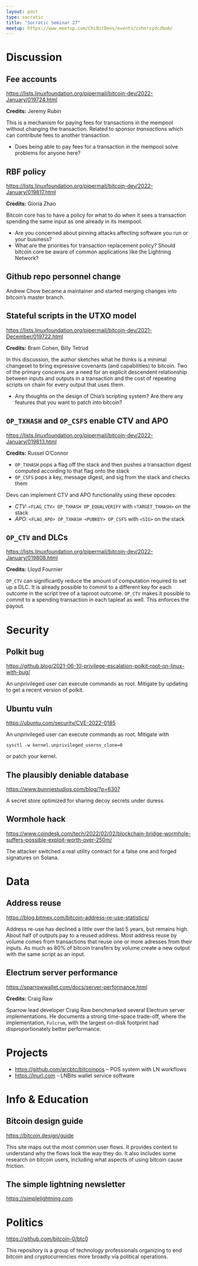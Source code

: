 ```yaml
---
layout: post
type: socratic
title: "Socratic Seminar 27"
meetup: https://www.meetup.com/ChiBitDevs/events/zvhnrsydcdbnb/
---
```


# Discussion

## Fee accounts

<https://lists.linuxfoundation.org/pipermail/bitcoin-dev/2022-January/019724.html>

**Credits:** Jeremy Rubin

This is a mechanism for paying fees for transactions in the mempool without
changing the transaction. Related to _sponsor transactions_ which can
contribute fees to another transaction.

- Does being able to pay fees for a transaction in the mempool solve problems for anyone here?

## RBF policy

<https://lists.linuxfoundation.org/pipermail/bitcoin-dev/2022-January/019817.html>

**Credits:** Gloria Zhao

Bitcoin core has to have a policy for what to do when it sees a transaction
spending the same input as one already in its mempool.

- Are you concerned about pinning attacks affecting software you run or your business?
- What are the priorities for transaction replacement policy? Should bitcoin core be aware of common applications like the Lightning Network?

## Github repo personnel change

Andrew Chow became a maintainer and started merging changes into bitcoin&rsquo;s
master branch.

## Stateful scripts in the UTXO model

<https://lists.linuxfoundation.org/pipermail/bitcoin-dev/2021-December/019722.html>

**Credits:** Bram Cohen, Billy Tetrud

In this discussion, the author sketches what he thinks is a minimal changeset to
bring expressive covenants (and capabilities) to bitcoin. Two of the primary
concerns are a need for an explicit descendent relationship between inputs and
outputs in a transaction and the cost of repeating scripts on chain for every
output that uses them.

- Any thoughts on the design of Chia&rsquo;s scripting system? Are there any features that you want to patch into bitcoin?

## `OP_TXHASH` and `OP_CSFS` enable CTV and APO

<https://lists.linuxfoundation.org/pipermail/bitcoin-dev/2022-January/019813.html>

**Credits:** Russel O&rsquo;Connor

- `OP_TXHASH` pops a flag off the stack and then pushes a transaction digest computed according to that flag onto the stack
- `OP_CSFS` pops a key, message digest, and sig from the stack and checks them

Devs can implement CTV and APO functionality using these opcodes:

- _CTV:_ `<FLAG_CTV> OP_TXHASH OP_EQUALVERIFY` with `<TARGET_TXHASH>` on the stack
- _APO:_ `<FLAG_APO> OP_TXHASH <PUBKEY> OP_CSFS` with `<SIG>` on the stack

## `OP_CTV` and DLCs

<https://lists.linuxfoundation.org/pipermail/bitcoin-dev/2022-January/019808.html>

**Credits:** Lloyd Fournier

`OP_CTV` can significantly reduce the amount of computation required to set up a
DLC. It is already possible to commit to a different key for each outcome in
the script tree of a taproot outcome. `OP_CTV` makes it possible to commit to a
spending transaction in each tapleaf as well. This enforces the payout.

# Security

## Polkit bug

<https://github.blog/2021-06-10-privilege-escalation-polkit-root-on-linux-with-bug/>

An unprivileged user can execute commands as root. Mitigate by updating to
get a recent version of polkit.

## Ubuntu vuln

<https://ubuntu.com/security/CVE-2022-0185>

An unprivileged user can execute commands as root. Mitigate with

    sysctl -w kernel.unprivileged_userns_clone=0

or patch your kernel.

## The plausibly deniable database

<https://www.bunniestudios.com/blog/?p=6307>

A secret store optimized for sharing decoy secrets under duress.

## Wormhole hack

<https://www.coindesk.com/tech/2022/02/02/blockchain-bridge-wormhole-suffers-possible-exploit-worth-over-250m/>

The attacker switched a real utility contract for a false one and forged
signatures on Solana.

# Data

## Address reuse

<https://blog.bitmex.com/bitcoin-address-re-use-statistics/>

Address re-use has declined a little over the last 5 years, but remains high.
About half of outputs pay to a reused address. Most address reuse by volume
comes from transactions that reuse one or more adresses from their inputs. As
much as 80% of bitcoin transfers by volume create a new output with the same
script as an input.

## Electrum server performance

<https://sparrowwallet.com/docs/server-performance.html>

**Credits:** Craig Raw

Sparrow lead developer Craig Raw benchmarked several Electrum server
implementations. He documents a strong time-space trade-off, where the
implementation, `Fulcrum`, with the largest on-disk footprint had
disproportionately better performance.

# Projects

- <https://github.com/arcbtc/bitcoinpos> &#x2013; POS system with LN workflows
- <https://lnurl.com> - LNBits wallet service software

# Info & Education

## Bitcoin design guide

<https://bitcoin.design/guide>

This site maps out the most common user flows. It provides context to understand
why the flows look the way they do. It also includes some research on bitcoin
users, including what aspects of using bitcoin cause friction.

## The simple lightning newsletter

<https://simplelightning.com>

# Politics

<https://github.com/bitcoin-0/btc0>

This repository is a group of technology professionals organizing to end
bitcoin and cryptocurrencies more broadly via political operations.
